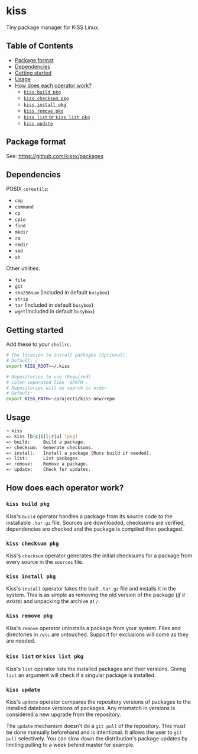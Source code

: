 # kiss

Tiny package manager for KISS Linux.


## Table of Contents

<!-- vim-markdown-toc GFM -->

* [Package format](#package-format)
* [Dependencies](#dependencies)
* [Getting started](#getting-started)
* [Usage](#usage)
* [How does each operator work?](#how-does-each-operator-work)
    * [`kiss build pkg`](#kiss-build-pkg)
    * [`kiss checksum pkg`](#kiss-checksum-pkg)
    * [`kiss install pkg`](#kiss-install-pkg)
    * [`kiss remove pkg`](#kiss-remove-pkg)
    * [`kiss list` or `kiss list pkg`](#kiss-list-or-kiss-list-pkg)
    * [`kiss update`](#kiss-update)

<!-- vim-markdown-toc -->


## Package format

See: <https://github.com/kissx/packages>


## Dependencies

POSIX `coreutils`:

- `cmp`
- `command`
- `cp`
- `cpio`
- `find`
- `mkdir`
- `rm`
- `rmdir`
- `sed`
- `sh`

Other utilities:

- `file`
- `git`
- `sha256sum` (Included in default `busybox`)
- `strip`
- `tar` (Included in default `busybox`)
- `wget`(Included in default `busybox`)

## Getting started

Add these to your `shellrc`.

```sh
# The location to install packages (Optional).
# Default: /
export KISS_ROOT=~/.kiss

# Repositories to use (Required).
# Colon separated like '$PATH'.
# Repositories will be search in order.
# Default:
export KISS_PATH=~/projects/kiss-new/repo
```

## Usage

```sh
➜ kiss
=> kiss [b|c|i|l|r|u] [pkg]
=> build:     Build a package.
=> checksum:  Generate checksums.
=> install:   Install a package (Runs build if needed).
=> list:      List packages.
=> remove:    Remove a package.
=> update:    Check for updates.
```

## How does each operator work?

### `kiss build pkg`

Kiss's `build` operator handles a package from its source code to the installable `.tar.gz` file. Sources are downloaded, checksums are verified, dependencies are checked and the package is compiled then packaged.

### `kiss checksum pkg`

Kiss's `checksum` operator generates the initial checksums for a package from every source in the `sources` file.

### `kiss install pkg`

Kiss's `install` operator takes the built `.tar.gz` file and installs it in the system. This is as simple as removing the old version of the package (*if it exists*) and unpacking the archive at `/`.

### `kiss remove pkg`

Kiss's `remove` operator uninstalls a package from your system. Files and directories in `/etc` are untouched. Support for exclusions will come as they are needed.

### `kiss list` or `kiss list pkg`

Kiss's `list` operator lists the installed packages and their versions. Giving `list` an argument will check if a singular package is installed.

### `kiss update`

Kiss's `update` operator compares the repository versions of packages to the installed database versions of packages. Any mismatch in versions is considered a new upgrade from the repository.

The `update` mechanism doesn't do a `git pull` of the repository. This must be done manually beforehand and is intentional. It allows the user to `git pull` selectively. You can slow down the distribution's package updates by limiting pulling to a week behind master for example.


